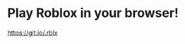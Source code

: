 # Play Roblox in your browser!

https://git.io/.rblx


<!-- Obviously this is fake, lol, just a little prank I use to rickroll ads free -->
